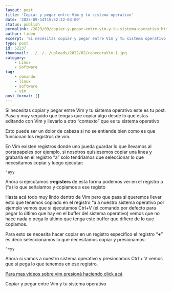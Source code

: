 ```yaml
---
layout: post
title: 'Copiar y pegar entre Vim y tu sistema operativo'
date: '2023-09-14T15:52:22-03:00'
status: publish
permalink: /2023/09/copiar-y-pegar-entre-vim-y-tu-sistema-operativo.html
author: fideo
excerpt: 'Si necesitas copiar y pegar entre Vim y tu sistema operativo este es tu post. Nos pasa muy seguido querer copiar y pegar entre vim y tu S.O.'
type: post
id: 52237
thumbnail: ../../../uploads/2022/02/cabeceraVim-1.jpg
category:
    - Linux
    - Software
tag:
    - comando
    - linux
    - software
    - vim
post_format: []
---
```


Si necesitas copiar y pegar entre Vim y tu sistema operativo este es tu post. Pasa y muy seguido que tengas que copiar algo desde lo que estas editando con Vim y llevarlo a otro “contexto” que es tu sistema operativo

Esto puede ser un dolor de cabeza si no se entiende bien como es que funcionan los registros de vim.

En Vim existen registros donde uno pueda guardar lo que llevamos al portapapeles por ejemplo, si nosotros quisiesemos copiar una línea y grabarla en el registro “a” solo tendríamos que seleccionar lo que necesitamos copiar y luego ejecutar:

```
"ayy
```

Ahora si ejecutamos **:registers** de esta forma podemos ver en el registro a (“a) lo que señalamos y copiamos a ese registo

Hasta acá todo muy lindo dentro de Vim pero que pasa si queremos llevar esto que tenemos copiado en el registro “a a nuestro sistema operativo por ejemplo vemos que si ejecutamos Ctrl+V (el comando por defecto para pegar lo último que hay en el buffer del sistema operativo) vemos que no hace nada o pega lo último que tenga este buffer que difiere de lo que copiamos.

Para esto se necesita hacer copiar en un registro específico el registro “**+**” es decir seleccionamos lo que necesitamos copiar y presionamos:

```
"+yy
```

Ahora si vamos a nuestro sistema operativo y presionamos Ctrl + V vemos que si pega lo que tenemos en ese registro.

[Para mas videos sobre vim presioná haciendo click acá](/tags/#vim)

Copiar y pegar entre Vim y tu sistema operativo
